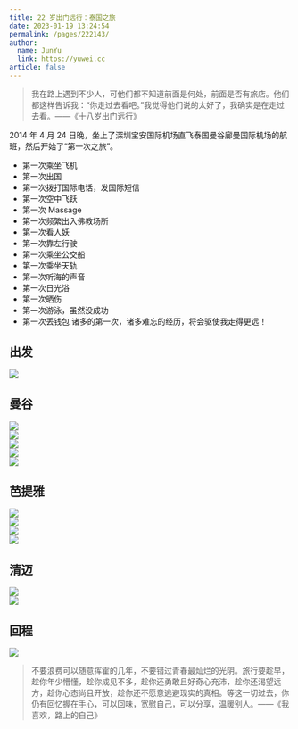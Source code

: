 ```yaml
---
title: 22 岁出门远行：泰国之旅
date: 2023-01-19 13:24:54
permalink: /pages/222143/
author: 
  name: JunYu
  link: https://yuwei.cc
article: false
---
```

> 我在路上遇到不少人，可他们都不知道前面是何处，前面是否有旅店。他们都这样告诉我：“你走过去看吧。”我觉得他们说的太好了，我确实是在走过去看。——《十八岁出门远行》

2014 年 4 月 24 日晚，坐上了深圳宝安国际机场直飞泰国曼谷廊曼国际机场的航班，然后开始了“第一次之旅”。

- 第一次乘坐飞机
- 第一次出国
- 第一次拨打国际电话，发国际短信
- 第一次空中飞跃
- 第一次 Massage
- 第一次频繁出入佛教场所
- 第一次看人妖
- 第一次靠左行驶
- 第一次乘坐公交船
- 第一次乘坐天轨
- 第一次听海的声音
- 第一次日光浴
- 第一次晒伤
- 第一次游泳，虽然没成功
- 第一次丢钱包
诸多的第一次，诸多难忘的经历，将会驱使我走得更远！
## 出发
![](https://i.loli.net/2021/06/06/7CBuYatnFNQS3RP.jpg)
## 曼谷
![](https://i.loli.net/2021/06/06/dC13bIJEiGhNAOf.jpg)  
![](https://i.loli.net/2021/06/06/NuMIldb4sokqnye.jpg)  
![](https://i.loli.net/2021/06/06/E7MUPpZXIjNOG6C.jpg)  
![](https://i.loli.net/2021/06/06/TyXuL9mabsvNJZI.jpg)  
![](https://i.loli.net/2021/06/06/mg2JB8tMsDwFlfH.jpg)
## 芭提雅
![](https://i.loli.net/2021/06/06/PtXNvjdT1wZsRcg.jpg)  
![](https://i.loli.net/2021/06/06/8b1JeWVBwinkGdo.jpg)  
![](https://i.loli.net/2021/06/06/K1v6IXuCkyndV8z.jpg)  
![](https://i.loli.net/2021/06/06/DEgTUjkIfhQAZFX.jpg)
## 清迈
![](https://i.loli.net/2021/06/06/Fujs67nXyIOGJq4.jpg)  
![](https://i.loli.net/2021/06/06/ZPYfIWvxmMH5oVg.jpg)
## 回程
![](https://i.loli.net/2021/06/06/5E4QcLVn9rYsog3.jpg)
> 不要浪费可以随意挥霍的几年，不要错过青春最灿烂的光阴。旅行要趁早，趁你年少懵懂，趁你成见不多，趁你还勇敢且好奇心充沛，趁你还渴望远方，趁你心态尚且开放，趁你还不愿意逃避现实的真相。等这一切过去，你仍有回忆握在手心，可以回味，宽慰自己，可以分享，温暖别人。——《我喜欢，路上的自己》
